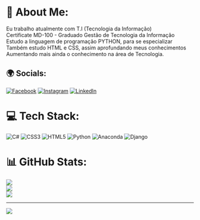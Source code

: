 # 💾 About Me:
Eu trabalho atualmente com T.I (Tecnologia da Informação)<br>Certificate MD-100 - Graduado Gestão de Tecnologia da Informação<br>Estudo a linguagem de programação PYTHON, para se especializar<br>Também estudo HTML e CSS, assim aprofundando meus conhecimentos<br>Aumentando mais ainda o conhecimento na área de Tecnologia. 


## 🌍 Socials:
[![Facebook](https://img.shields.io/badge/Facebook-%231877F2.svg?logo=Facebook&logoColor=white)](https://facebook.com/https://www.facebook.com/maicon.paesbezbirolo) [![Instagram](https://img.shields.io/badge/Instagram-%23E4405F.svg?logo=Instagram&logoColor=white)](https://instagram.com/https://www.instagram.com/maicondante/) [![LinkedIn](https://img.shields.io/badge/LinkedIn-%230077B5.svg?logo=linkedin&logoColor=white)](https://linkedin.com/in/https://www.linkedin.com/in/maicon-paes-bez-birolo-a49a7368/) 

# 💻 Tech Stack:
![C#](https://img.shields.io/badge/c%23-%23239120.svg?style=plastic&logo=csharp&logoColor=white) ![CSS3](https://img.shields.io/badge/css3-%231572B6.svg?style=plastic&logo=css3&logoColor=white) ![HTML5](https://img.shields.io/badge/html5-%23E34F26.svg?style=plastic&logo=html5&logoColor=white) ![Python](<img src="https://cdn.jsdelivr.net/gh/devicons/devicon@latest/icons/python/python-original-wordmark.svg" />) ![Anaconda](https://img.shields.io/badge/Anaconda-%2344A833.svg?style=plastic&logo=anaconda&logoColor=white) ![Django](https://img.shields.io/badge/django-%23092E20.svg?style=plastic&logo=django&logoColor=white)
# 📊 GitHub Stats:
![](https://github-readme-stats.vercel.app/api?username=MaiconDante&theme=dracula&hide_border=false&include_all_commits=false&count_private=false)<br/>
![](https://github-readme-streak-stats.herokuapp.com/?user=MaiconDante&theme=dracula&hide_border=false)<br/>
![](https://github-readme-stats.vercel.app/api/top-langs/?username=MaiconDante&theme=dracula&hide_border=false&include_all_commits=false&count_private=false&layout=compact)

---
[![](https://visitcount.itsvg.in/api?id=MaiconDante&icon=2&color=1)](https://visitcount.itsvg.in)

<!-- Proudly created with GPRM ( https://gprm.itsvg.in ) -->
